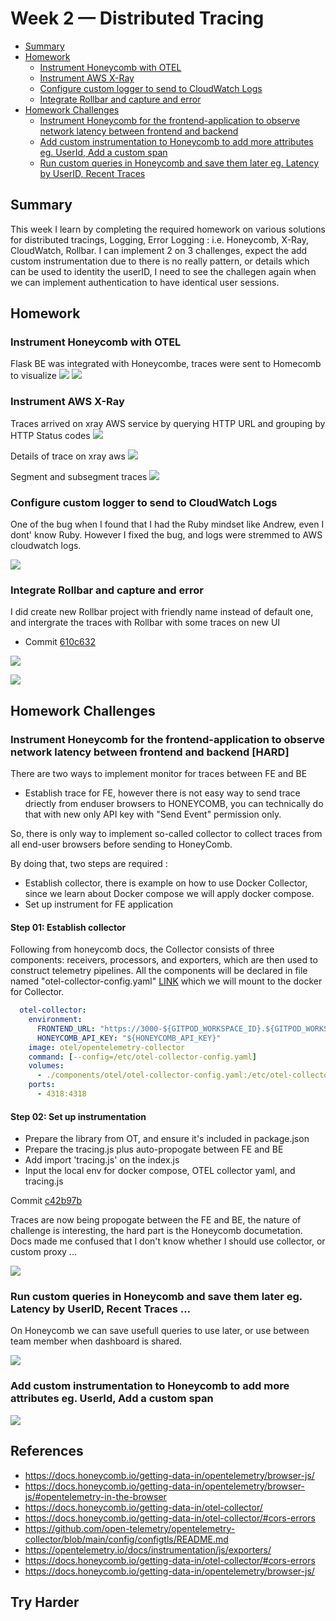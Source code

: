 # Week 2 — Distributed Tracing
- [Summary](#summary)
- [Homework](#homework)
  - [Instrument Honeycomb with OTEL](#instrument-honeycomb-with-otel)
  - [Instrument AWS X-Ray](#instrument-aws-x-ray)
  - [Configure custom logger to send to CloudWatch Logs](#configure-custom-logger-to-send-to-cloudwatch-logs)
  - [Integrate Rollbar and capture and error](#integrate-rollbar-and-capture-and-error)
- [Homework Challenges](#homework-challenges)
    - [Instrument Honeycomb for the frontend-application to observe network latency between frontend and backend](#-instrument-honeycomb-for-the-frontend-application-to-observe-network-latency-between-frontend-and-backend-hard-)
    - [Add custom instrumentation to Honeycomb to add more attributes eg. UserId, Add a custom span](#add-custom-instrumentation-to-honeycomb-to-add-more-attributes-eg-userid-add-a-custom-span)
    - [Run custom queries in Honeycomb and save them later eg. Latency by UserID, Recent Traces](#run-custom-queries-in-honeycomb-and-save-them-later-eg-latency-by-userid-recent-traces-)

## Summary
This week I learn by completing the required homework on various solutions for distributed tracings, Logging, Error Logging : i.e. Honeycomb, X-Ray, CloudWatch, Rollbar. I can implement 2 on 3 challenges, expect the add custom instrumentation due to there is no really pattern, or details which can be used to identity the userID, I need to see the challegen again when we can implement authentication to have identical user sessions.

## Homework
### <strong>Instrument Honeycomb with OTEL</strong>
Flask BE was integrated with Honeycombe, traces were sent to Homecomb to visualize
![](./assets/week2/homework_be_honeycomb.png)
![](./assets/week2/homework_honeycomb_traces.png)
### <strong>Instrument AWS X-Ray</strong>
Traces arrived on xray AWS service by querying HTTP URL and grouping by HTTP Status codes
![](./assets/week2/homework_xray_traces_queries.png)

Details of trace on xray aws
![](./assets/week2/homework_xray_traces_metadata.png)

Segment and subsegment traces
![](./assets/week2/homework_xray_segment_subsegment.png)

### <strong>Configure custom logger to send to CloudWatch Logs</strong>
One of the bug when I found that I had the Ruby mindset like Andrew, even I dont' know Ruby. However I fixed the bug, and logs were stremmed to AWS cloudwatch logs.

![](./assets/week2/homework_cloudwatch_logs.png)

### <strong>Integrate Rollbar and capture and error</strong>
I did create new Rollbar project with friendly name instead of default one, and intergrate the traces with Rollbar with some traces on new UI

- Commit [610c632](https://github.com/lhviet204/aws-bootcamp-cruddur-2023/commit/610c6321091db2302047d4da60bcc706d9372e2a)

![](./assets/week2/Traces-in-rollbar-ui.png)

![](./assets/week2/Details-traces-from-rollbar-test-endpoint.png)


## Homework Challenges

### <strong> Instrument Honeycomb for the frontend-application to observe network latency between frontend and backend [HARD] </strong>

There are two ways to implement monitor for traces between FE and BE
- Establish trace for FE, however there is not easy way to send trace driectly from enduser browsers to HONEYCOMB, you can technically do that with new only API key with "Send Event" permission only.

So, there is only way to implement so-called collector to collect traces from all end-user browsers before sending to HoneyComb.

By doing that, two steps are required :
- Establish collector, there is example on how to use Docker Collector, since we learn about Docker compose we will apply docker compose.
- Set up instrument for FE application

#### Step 01: Establish collector
Following from honeycomb docs, the Collector consists of three components: receivers, processors, and exporters, which are then used to construct telemetry pipelines. All the components will be declared in file named "otel-collector-config.yaml" [LINK](https://github.com/lhviet204/aws-bootcamp-cruddur-2023/blob/25826d7969d3dc7d70e3e184e5aa31977b70aef7/components/otel/otel-collector-config.yaml) which we will mount to the docker for Collector.

```yaml
  otel-collector:
    environment:
      FRONTEND_URL: "https://3000-${GITPOD_WORKSPACE_ID}.${GITPOD_WORKSPACE_CLUSTER_HOST}"
      HONEYCOMB_API_KEY: "${HONEYCOMB_API_KEY}"
    image: otel/opentelemetry-collector
    command: [--config=/etc/otel-collector-config.yaml]
    volumes:
      - ./components/otel/otel-collector-config.yaml:/etc/otel-collector-config.yaml
    ports:
      - 4318:4318
```

#### Step 02: Set up instrumentation
- Prepare the library from OT, and ensure it's included in package.json
- Prepare the tracing.js plus auto-propogate between FE and BE
- Add import 'tracing.js' on the index.js
- Input the local env for docker compose, OTEL collector yaml, and tracing.js

Commit [c42b97b](https://github.com/lhviet204/aws-bootcamp-cruddur-2023/commit/c42b97bb3ce02342a53b3663cd27827074ffd62d)

Traces are now being propogate between the FE and BE, the nature of challenge is interesting, the hard part is the Honeycomb documetation. Docs made me confused that I don't know whether I should use 
collector, or custom proxy ...

![](./assets/week2/chal_propogate_traces_from_FE_to_BE.png)


### <strong>Run custom queries in Honeycomb and save them later eg. Latency by UserID, Recent Traces ...</strong>
On Honeycomb we can save usefull queries to use later, or use between team member when dashboard is shared.

![](./assets/week2/chal_saved_queries_for_team.png)

### <strong>Add custom instrumentation to Honeycomb to add more attributes eg. UserId, Add a custom span</strong>

![](./assets/week2/chal_add_custom_span.png)

## References
- https://docs.honeycomb.io/getting-data-in/opentelemetry/browser-js/
- https://docs.honeycomb.io/getting-data-in/opentelemetry/browser-js/#opentelemetry-in-the-browser
- https://docs.honeycomb.io/getting-data-in/otel-collector/
- https://docs.honeycomb.io/getting-data-in/otel-collector/#cors-errors
- https://github.com/open-telemetry/opentelemetry-collector/blob/main/config/configtls/README.md
- https://opentelemetry.io/docs/instrumentation/js/exporters/
- https://docs.honeycomb.io/getting-data-in/otel-collector/#cors-errors
- https://docs.honeycomb.io/getting-data-in/opentelemetry/browser-js/

## Try Harder